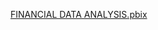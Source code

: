 [FINANCIAL DATA ANALYSIS.pbix](https://drive.google.com/file/d/1-zIjq_6nBLTRgxQiba4GnKvpdy0ln7rN/view?usp=sharing)
